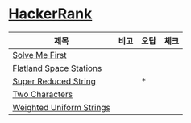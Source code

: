 # [HackerRank](https://www.hackerrank.com/dashboard)

|제목|비고|오답|체크|
|---|---|---|---|
|[Solve Me First](./log/Solve%20Me%20First.md)||||
|[Flatland Space Stations](./log/Flatland%20Space%20Stations.md)||||
|[Super Reduced String](./log/Super%20Reduced%20String.md)||\*||
|[Two Characters](./log/Two%20Characters.md)||||
|[Weighted Uniform Strings](./log/Weighted%20Uniform%20Strings.md)||||
